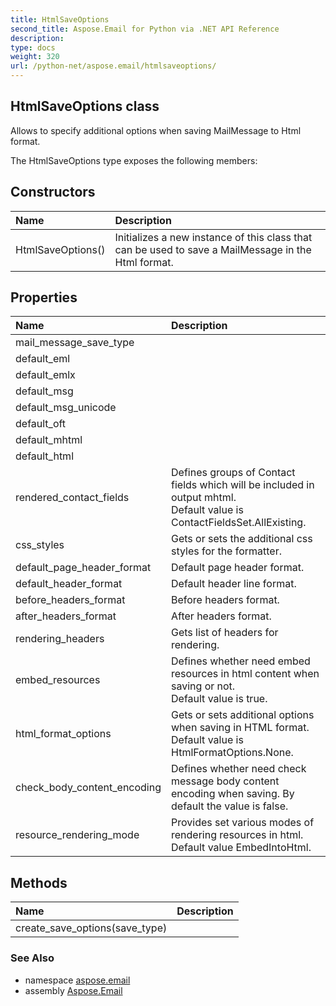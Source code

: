 ```yaml
---
title: HtmlSaveOptions
second_title: Aspose.Email for Python via .NET API Reference
description: 
type: docs
weight: 320
url: /python-net/aspose.email/htmlsaveoptions/
---
```


## HtmlSaveOptions class

Allows to specify additional options when saving MailMessage to Html format.

The HtmlSaveOptions type exposes the following members:
## Constructors
| Name | Description |
| :- | :- |
|HtmlSaveOptions()|Initializes a new instance of this class that can be used to save a MailMessage in the Html format.|
## Properties
| Name | Description |
| :- | :- |
|mail_message_save_type|  |
|default_eml|  |
|default_emlx|  |
|default_msg|  |
|default_msg_unicode|  |
|default_oft|  |
|default_mhtml|  |
|default_html|  |
|rendered_contact_fields|Defines groups of Contact fields which will be included in output mhtml.<br/>            Default value is ContactFieldsSet.AllExisting.|
|css_styles|Gets or sets the additional css styles for the formatter.|
|default_page_header_format|Default page header format.|
|default_header_format|Default header line format.|
|before_headers_format|Before headers format.|
|after_headers_format|After headers format.|
|rendering_headers|Gets list of headers for rendering.|
|embed_resources|Defines whether need embed resources in html content when saving or not.<br/>            Default value is true.|
|html_format_options|Gets or sets additional options when saving in HTML format.<br/>            Default value is HtmlFormatOptions.None.|
|check_body_content_encoding|Defines whether need check message body content encoding when saving. By default the value is false.|
|resource_rendering_mode|Provides set various modes of rendering resources in html.<br/>            Default value EmbedIntoHtml.|
## Methods
| Name | Description |
| :- | :- |
|create_save_options(save_type)|  |

### See Also

* namespace [aspose.email](/email/python-net/aspose.email/)
* assembly [Aspose.Email](/email/python-net/)

